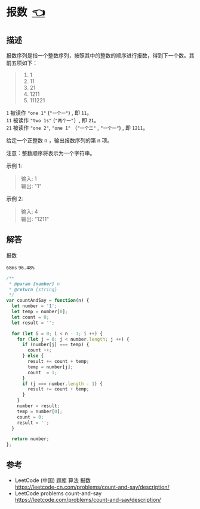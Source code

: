 # <a id="countAndSay"></a>报数&nbsp;&nbsp;[:point_left:][readme.problemSet.algorithm.countAndSay] #

## 描述 ##

报数序列是指一个整数序列，按照其中的整数的顺序进行报数，得到下一个数。其前五项如下：

> 1. 1
> 1. 11
> 1. 21
> 1. 1211
> 1. 111221

`1` 被读作  `"one 1"`  (`"一个一"`) , 即 `11`。  
`11` 被读作 `"two 1s"` (`"两个一"`）, 即 `21`。  
`21` 被读作 `"one 2"`,  `"one 1"` （`"一个二"` , `"一个一"`) , 即 `1211`。

给定一个正整数 n ，输出报数序列的第 n 项。

注意：整数顺序将表示为一个字符串。

示例 1:

> 输入: 1  
> 输出: "1"

示例 2:

> 输入: 4  
> 输出: "1211"

## 解答 ##

报数

`68ms` `96.48%`

```javascript
/**
 * @param {number} n
 * @return {string}
 */
var countAndSay = function(n) {
  let number = '1';
  let temp = number[0];
  let count = 0;
  let result = '';

  for (let i = 0; i < n - 1; i ++) {
    for (let j = 0; j < number.length; j ++) {
      if (number[j] === temp) {
        count ++;
      } else {
        result += count + temp;
        temp = number[j];
        count  = 1;
      }
      if (j === number.length - 1) {
        result += count + temp;
      }
    }
    number = result;
    temp = number[0];
    count = 0;
    result = '';
  }

  return number;
};
```

## 参考 ##

* LeetCode (中国) 题库 算法 报数  
  <https://leetcode-cn.com/problems/count-and-say/description/>
* LeetCode problems count-and-say  
  <https://leetcode.com/problems/count-and-say/description/>

<!-- 链接 开始 -->
[readme.problemSet.algorithm.countAndSay]: ../../README.md#problemSet.algorithm.countAndSay "README"
<!-- 链接 结束 -->